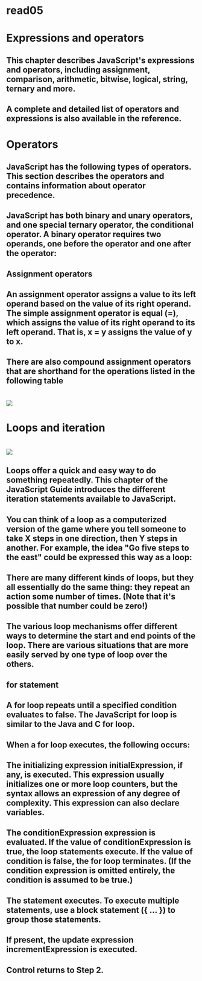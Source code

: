# read05 
# Expressions and operators
## This chapter describes JavaScript's expressions and operators, including assignment, comparison, arithmetic, bitwise, logical, string, ternary and more.

## A complete and detailed list of operators and expressions is also available in the reference.
# Operators
## JavaScript has the following types of operators. This section describes the operators and contains information about operator precedence.
## JavaScript has both binary and unary operators, and one special ternary operator, the conditional operator. A binary operator requires two operands, one before the operator and one after the operator:
## Assignment operators
## An assignment operator assigns a value to its left operand based on the value of its right operand. The simple assignment operator is equal (=), which assigns the value of its right operand to its left operand. That is, x = y assigns the value of y to x.

## There are also compound assignment operators that are shorthand for the operations listed in the following table
# ![](https://image1.slideserve.com/1720651/operators-and-expressions-l.jpg)
# Loops and iteration
# ![](https://149351115.v2.pressablecdn.com/wp-content/uploads/2020/09/The-Loop-series.png)
## Loops offer a quick and easy way to do something repeatedly. This chapter of the JavaScript Guide introduces the different iteration statements available to JavaScript.

## You can think of a loop as a computerized version of the game where you tell someone to take X steps in one direction, then Y steps in another. For example, the idea "Go five steps to the east" could be expressed this way as a loop:
## There are many different kinds of loops, but they all essentially do the same thing: they repeat an action some number of times. (Note that it's possible that number could be zero!)

## The various loop mechanisms offer different ways to determine the start and end points of the loop. There are various situations that are more easily served by one type of loop over the others.
## for statement
## A for loop repeats until a specified condition evaluates to false. The JavaScript for loop is similar to the Java and C for loop.

## When a for loop executes, the following occurs:

## The initializing expression initialExpression, if any, is executed. This expression usually initializes one or more loop counters, but the syntax allows an expression of any degree of complexity. This expression can also declare variables.
## The conditionExpression expression is evaluated. If the value of conditionExpression is true, the loop statements execute. If the value of condition is false, the for loop terminates. (If the condition expression is omitted entirely, the condition is assumed to be true.)
## The statement executes. To execute multiple statements, use a block statement ({ ... }) to group those statements.
## If present, the update expression incrementExpression is executed.
## Control returns to Step 2.